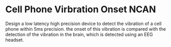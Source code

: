 # Cell Phone Virbration Onset NCAN
 Design a low latency high precision device to detect the vibration of a cell phone within 5ms precision. the onset of this vibration is compared with the detection of the vibration in the brain, which is detected using an EEG headset.
